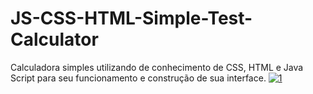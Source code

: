# JS-CSS-HTML-Simple-Test-Calculator
Calculadora simples utilizando de conhecimento de CSS, HTML e Java Script para seu funcionamento e construção de sua interface.
[![1](https://user-images.githubusercontent.com/87496837/177664756-495b9de5-e2cc-475b-b324-bf5a41237da4.jpeg)](https://github.com/lgustavo95/calculator_1/blob/main/scr/1.jpeg)
